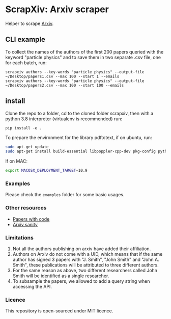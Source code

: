 # ScrapXiv: Arxiv scraper

Helper to scrape [Arxiv](arxiv.org).

## CLI example

To collect the names of the authors of the first 200 papers queried with the keyword "particle physics" and to save them in two separate .csv file, one for each batch, run:
```
scrapxiv authors --key-words "particle physics" --output-file ~/Desktop/papers1.csv --max 100 --start 1 --emails
scrapxiv authors --key-words "particle physics" --output-file ~/Desktop/papers2.csv --max 100 --start 100 --emails
```

## install

Clone the repo to a folder, cd to the cloned folder scrapxiv, then with a python 3.8 interpreter (virtualenv is recommended) run:
```
pip install -e .
```

To prepare the environment for the library pdftotext, if on ubuntu, run:
```bash
sudo apt-get update
sudo apt-get install build-essential libpoppler-cpp-dev pkg-config python-dev
```

If on MAC:
```bash
export MACOSX_DEPLOYMENT_TARGET=10.9
```

### Examples

Please check the `examples` folder for some basic usages.

### Other resources

+ [Papers with code](https://medium.com/paperswithcode/a-home-for-results-in-ml-e25681c598dc)
+ [Arxiv sanity](http://www.arxiv-sanity.com/)


### Limitations
1. Not all the authors publishing on arxiv have added their affiliation.
2. Authors on Arxiv do not come with a UID, which means that if the same author has signed 3 papers with "J. Smith", "John Smith" and "John A. Smith", these publications will be attributed to three different authors.
3. For the same reason as above, two different researchers called John Smith will be identified as a single researcher.
4. To subsample the papers, we allowed to add a query string when accessing the API.

### Licence

This repository is open-sourced under MIT licence.
